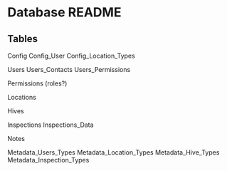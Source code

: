 # Database README

## Tables

Config
Config_User
Config_Location_Types

Users
Users_Contacts
Users_Permissions

Permissions (roles?)

Locations

Hives

Inspections
Inspections_Data

Notes

Metadata_Users_Types
Metadata_Location_Types
Metadata_Hive_Types
Metadata_Inspection_Types
